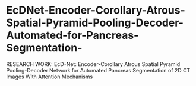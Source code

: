 # EcDNet-Encoder-Corollary-Atrous-Spatial-Pyramid-Pooling-Decoder-Automated-for-Pancreas-Segmentation-
RESEARCH WORK: EcD-Net: Encoder-Corollary Atrous Spatial Pyramid Pooling-Decoder Network for Automated Pancreas Segmentation of 2D CT Images With Attention Mechanisms
